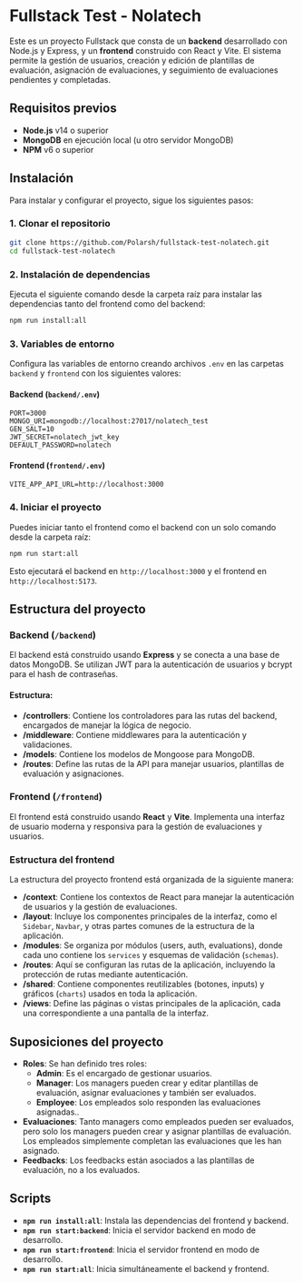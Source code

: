 # Fullstack Test - Nolatech

Este es un proyecto Fullstack que consta de un **backend** desarrollado con Node.js y Express, y un **frontend** construido con React y Vite. El sistema permite la gestión de usuarios, creación y edición de plantillas de evaluación, asignación de evaluaciones, y seguimiento de evaluaciones pendientes y completadas.

## Requisitos previos

- **Node.js** v14 o superior
- **MongoDB** en ejecución local (u otro servidor MongoDB)
- **NPM** v6 o superior

## Instalación

Para instalar y configurar el proyecto, sigue los siguientes pasos:

### 1. Clonar el repositorio

```bash
git clone https://github.com/Polarsh/fullstack-test-nolatech.git
cd fullstack-test-nolatech
```

### 2. Instalación de dependencias

Ejecuta el siguiente comando desde la carpeta raíz para instalar las dependencias tanto del frontend como del backend:

```bash
npm run install:all
```

### 3. Variables de entorno

Configura las variables de entorno creando archivos `.env` en las carpetas `backend` y `frontend` con los siguientes valores:

#### Backend (`backend/.env`)

```
PORT=3000
MONGO_URI=mongodb://localhost:27017/nolatech_test
GEN_SALT=10
JWT_SECRET=nolatech_jwt_key
DEFAULT_PASSWORD=nolatech
```

#### Frontend (`frontend/.env`)

```
VITE_APP_API_URL=http://localhost:3000
```

### 4. Iniciar el proyecto

Puedes iniciar tanto el frontend como el backend con un solo comando desde la carpeta raíz:

```bash
npm run start:all
```

Esto ejecutará el backend en `http://localhost:3000` y el frontend en `http://localhost:5173`.

## Estructura del proyecto

### Backend (`/backend`)

El backend está construido usando **Express** y se conecta a una base de datos MongoDB. Se utilizan JWT para la autenticación de usuarios y bcrypt para el hash de contraseñas.

#### Estructura:

- **/controllers**: Contiene los controladores para las rutas del backend, encargados de manejar la lógica de negocio.
- **/middleware**: Contiene middlewares para la autenticación y validaciones.
- **/models**: Contiene los modelos de Mongoose para MongoDB.
- **/routes**: Define las rutas de la API para manejar usuarios, plantillas de evaluación y asignaciones.

### Frontend (`/frontend`)

El frontend está construido usando **React** y **Vite**. Implementa una interfaz de usuario moderna y responsiva para la gestión de evaluaciones y usuarios.

### Estructura del frontend

La estructura del proyecto frontend está organizada de la siguiente manera:

- **/context**: Contiene los contextos de React para manejar la autenticación de usuarios y la gestión de evaluaciones.
- **/layout**: Incluye los componentes principales de la interfaz, como el `Sidebar`, `Navbar`, y otras partes comunes de la estructura de la aplicación.
- **/modules**: Se organiza por módulos (users, auth, evaluations), donde cada uno contiene los `services` y esquemas de validación (`schemas`).
- **/routes**: Aquí se configuran las rutas de la aplicación, incluyendo la protección de rutas mediante autenticación.
- **/shared**: Contiene componentes reutilizables (botones, inputs) y gráficos (`charts`) usados en toda la aplicación.
- **/views**: Define las páginas o vistas principales de la aplicación, cada una correspondiente a una pantalla de la interfaz.

## Suposiciones del proyecto

- **Roles**: Se han definido tres roles:
  - **Admin**:  Es el encargado de gestionar usuarios.
  - **Manager**: Los managers pueden crear y editar plantillas de evaluación, asignar evaluaciones y también ser evaluados.
  - **Employee**: Los empleados solo responden las evaluaciones asignadas..
- **Evaluaciones**: Tanto managers como empleados pueden ser evaluados, pero solo los managers pueden crear y asignar plantillas de evaluación. Los empleados simplemente completan las evaluaciones que les han asignado.
- **Feedbacks**: Los feedbacks están asociados a las plantillas de evaluación, no a los evaluados.

## Scripts

- **`npm run install:all`**: Instala las dependencias del frontend y backend.
- **`npm run start:backend`**: Inicia el servidor backend en modo de desarrollo.
- **`npm run start:frontend`**: Inicia el servidor frontend en modo de desarrollo.
- **`npm run start:all`**: Inicia simultáneamente el backend y frontend.

